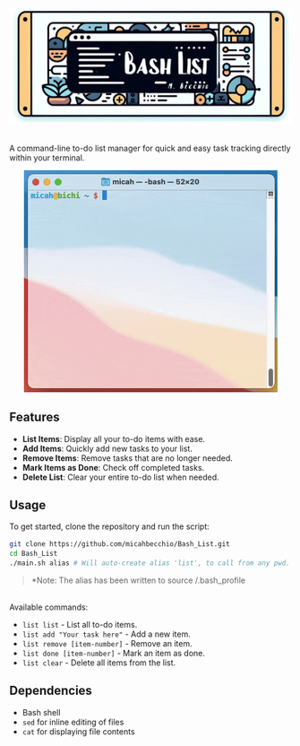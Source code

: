![Bash_List Banner Image](static/banner_bash_list.jpg)

<br>
A command-line to-do list manager for quick and easy task tracking directly within your terminal.

<p>
<p>
<div align="center">
    <img src="static/bash_list_demo.gif" alt="Bash_List demo gif">
</div>

## Features

- **List Items**: Display all your to-do items with ease.
- **Add Items**: Quickly add new tasks to your list.
- **Remove Items**: Remove tasks that are no longer needed.
- **Mark Items as Done**: Check off completed tasks.
- **Delete List**: Clear your entire to-do list when needed.

## Usage

To get started, clone the repository and run the script:

```bash
git clone https://github.com/micahbecchio/Bash_List.git
cd Bash_List
./main.sh alias # Will auto-create alias 'list', to call from any pwd.
```

<blockquote> *Note: The alias has been written to source /.bash_profile </blockquote>
<br>
Available commands:

- `list list` - List all to-do items.
- `list add "Your task here"` - Add a new item.
- `list remove [item-number]` - Remove an item.
- `list done [item-number]` - Mark an item as done.
- `list clear` - Delete all items from the list.

## Dependencies

- Bash shell
- `sed` for inline editing of files
- `cat` for displaying file contents